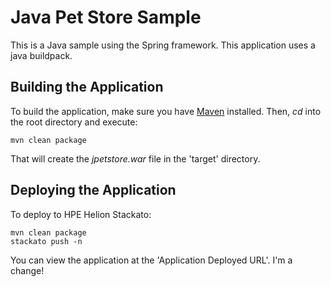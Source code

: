 Java Pet Store Sample
=============

This is a Java sample using the Spring framework. This application uses a java
buildpack.


Building the Application
------------------------

To build the application, make sure you have [Maven](http://maven.apache.org/ "Maven") installed.
Then, *cd* into the root directory and execute:

	mvn clean package

That will create the *jpetstore.war* file in the 'target' directory.

Deploying the Application
-------------------------

To deploy to HPE Helion Stackato:

    mvn clean package 
    stackato push -n

You can view the application at the 'Application Deployed URL'.
I'm a change!

